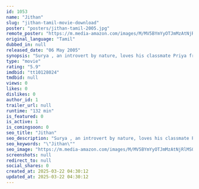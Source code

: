 ```yaml
---
id: 1053
name: "Jithan"
slug: "jithan-tamil-movie-download"
poster: "posters/jithan-tamil-2005.jpg"
remote_poster: "https://m.media-amazon.com/images/M/MV5BYmYyOTJmMzAtNjRlMS00ZGQyLTk2ZDUtZDYyMTkyMTNhM2QxXkEyXkFqcGdeQXVyMjA4OTI5NDQ@._V1_SX300.jpg"
original_language: "Tamil"
dubbed_in: null
released_date: "06 May 2005"
synopsis: "Surya , an introvert by nature, loves his classmate Priya from childhood but has never expressed his feelings towards her. Meanwhile, Surya's classmate Ajay also tries to woo Priya, in which he succeeds but to an extent. Priya doe..."
type: "movie"
rating: "5.9"
imdbid: "tt10128024"
tmdbid: null
views: 0
likes: 0
dislikes: 0
author_id: 1
trailer_url: null
runtime: "132 min"
is_featured: 0
is_active: 1
is_comingsoon: 0
seo_title: "Jithan"
seo_description: "Surya , an introvert by nature, loves his classmate Priya from childhood but has never expressed his feelings towards her. Meanwhile, Surya's classmate Ajay also tries to woo Priya, in which he succeeds but to an extent. Priya doe..."
seo_keywords: "\"Jithan\""
seo_image: "https://m.media-amazon.com/images/M/MV5BYmYyOTJmMzAtNjRlMS00ZGQyLTk2ZDUtZDYyMTkyMTNhM2QxXkEyXkFqcGdeQXVyMjA4OTI5NDQ@._V1_SX300.jpg"
screenshots: null
redirect_to: null
social_shares: 0
created_at: 2025-03-22 04:30:12
updated_at: 2025-03-22 04:30:12
---
```


